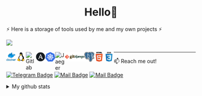 <h1 align="center">Hello👋</h1>

<p>⚡ Here is a storage of tools used by me and my own projects ⚡</p>


![](https://img.shields.io/badge/My-Stack-informational?style=flat&logo=<LOGO_NAME>&logoColor=white&color=2bbc8a)

<img align="left" alt="Docker" width="26px" src="https://raw.githubusercontent.com/github/explore/80688e429a7d4ef2fca1e82350fe8e3517d3494d/topics/docker/docker.png" />

<img align="left" alt="Linux" width="26px" src="https://raw.githubusercontent.com/github/explore/80688e429a7d4ef2fca1e82350fe8e3517d3494d/topics/linux/linux.png" />

<img align="left" alt="Gitlab" width="26px" src="https://about.gitlab.com/images/press/logo/png/gitlab-logo-gray-stacked-rgb.png" />

<img align="left" alt="Ansible" width="26px" src="https://raw.githubusercontent.com/github/explore/80688e429a7d4ef2fca1e82350fe8e3517d3494d/topics/ansible/ansible.png" />

<img align="left" alt="Kuber" width="26px" src="https://raw.githubusercontent.com/github/explore/80688e429a7d4ef2fca1e82350fe8e3517d3494d/topics/kubernetes/kubernetes.png" />

<img align="left" alt="Jaeger" width="26px" src="https://www.nicepng.com/png/detail/329-3294962_jaeger-tracing-logo.png" />

<img align="left" alt="Git" width="26px" src="https://raw.githubusercontent.com/github/explore/80688e429a7d4ef2fca1e82350fe8e3517d3494d/topics/git/git.png" />

<img align="left" alt="Django" width="26px" src="https://raw.githubusercontent.com/github/explore/80688e429a7d4ef2fca1e82350fe8e3517d3494d/topics/django/django.png" />

<img align="left" alt="Postgre" width="26px" src="https://raw.githubusercontent.com/github/explore/80688e429a7d4ef2fca1e82350fe8e3517d3494d/topics/postgresql/postgresql.png" />

<img align="left" alt="html" width="26px" src="https://raw.githubusercontent.com/github/explore/80688e429a7d4ef2fca1e82350fe8e3517d3494d/topics/html/html.png" />

<img align="left" alt="html" width="26px" src="https://raw.githubusercontent.com/github/explore/80688e429a7d4ef2fca1e82350fe8e3517d3494d/topics/css/css.png" />

<hr>


:mailbox: Reach me out!

[![Telegram Badge](https://img.shields.io/badge/-@IvanRezv-0e76a8?style=flat&labelColor=0e76a8&logo=telegram&logoColor=white)](https://tlgg.ru/@Ivan_Rezvetsov) [![Mail Badge](https://img.shields.io/badge/-IvanRezv-e84393?style=flat&labelColor=e84393&logo=habr&logoColor=white)](https://career.habr.com/ivanrezv) [![Mail Badge](https://img.shields.io/badge/-Gmailbox-c0392b?style=flat&labelColor=c0392b&logo=gmail&logoColor=white)](mailto:islempenywis@gmail.com)


<details>
<summary>
  My github stats
</summary>

<br >
  
#### Github Stats
  
![Ipenywis's github stats](https://github-readme-stats.vercel.app/api?username=IvanRezv&count_private=true&theme=tokyonight&hide=contribs,prs) 
  
[![Top Langs](https://github-readme-stats.vercel.app/api/top-langs/?username=IvanRezv&layout=compact)](https://github.com/anuraghazra/github-readme-stats)<br>
  
![visitors](https://visitor-badge.glitch.me/badge?page_id=IvanRezv.IvanRezv)

</details>
